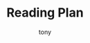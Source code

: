 ---
layout: post
title:  "Reading Plan"
author: tony
categories: [ Reading ]
image: 
tags: [Reading List, recommended Books, soft skill]
---